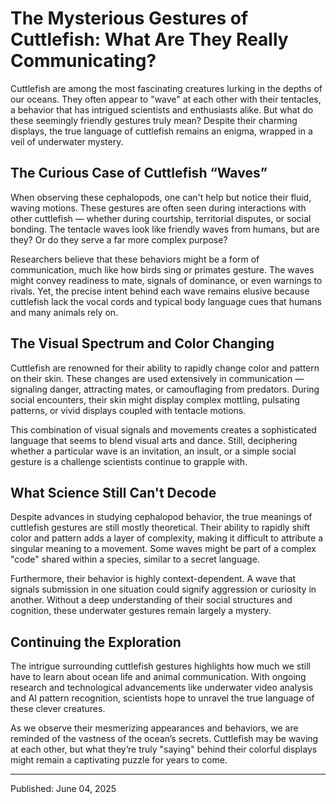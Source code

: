 # The Mysterious Gestures of Cuttlefish: What Are They Really Communicating?

Cuttlefish are among the most fascinating creatures lurking in the depths of our oceans. They often appear to "wave" at each other with their tentacles, a behavior that has intrigued scientists and enthusiasts alike. But what do these seemingly friendly gestures truly mean? Despite their charming displays, the true language of cuttlefish remains an enigma, wrapped in a veil of underwater mystery.

## The Curious Case of Cuttlefish “Waves”

When observing these cephalopods, one can't help but notice their fluid, waving motions. These gestures are often seen during interactions with other cuttlefish — whether during courtship, territorial disputes, or social bonding. The tentacle waves look like friendly waves from humans, but are they? Or do they serve a far more complex purpose?

Researchers believe that these behaviors might be a form of communication, much like how birds sing or primates gesture. The waves might convey readiness to mate, signals of dominance, or even warnings to rivals. Yet, the precise intent behind each wave remains elusive because cuttlefish lack the vocal cords and typical body language cues that humans and many animals rely on.

## The Visual Spectrum and Color Changing

Cuttlefish are renowned for their ability to rapidly change color and pattern on their skin. These changes are used extensively in communication — signaling danger, attracting mates, or camouflaging from predators. During social encounters, their skin might display complex mottling, pulsating patterns, or vivid displays coupled with tentacle motions.

This combination of visual signals and movements creates a sophisticated language that seems to blend visual arts and dance. Still, deciphering whether a particular wave is an invitation, an insult, or a simple social gesture is a challenge scientists continue to grapple with.

## What Science Still Can't Decode

Despite advances in studying cephalopod behavior, the true meanings of cuttlefish gestures are still mostly theoretical. Their ability to rapidly shift color and pattern adds a layer of complexity, making it difficult to attribute a singular meaning to a movement. Some waves might be part of a complex "code" shared within a species, similar to a secret language.

Furthermore, their behavior is highly context-dependent. A wave that signals submission in one situation could signify aggression or curiosity in another. Without a deep understanding of their social structures and cognition, these underwater gestures remain largely a mystery.

## Continuing the Exploration

The intrigue surrounding cuttlefish gestures highlights how much we still have to learn about ocean life and animal communication. With ongoing research and technological advancements like underwater video analysis and AI pattern recognition, scientists hope to unravel the true language of these clever creatures.

As we observe their mesmerizing appearances and behaviors, we are reminded of the vastness of the ocean’s secrets. Cuttlefish may be waving at each other, but what they’re truly "saying" behind their colorful displays might remain a captivating puzzle for years to come.

---

Published: June 04, 2025
